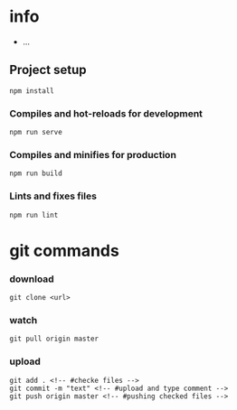# info

- ...

## Project setup

```
npm install
```

### Compiles and hot-reloads for development

```
npm run serve
```

### Compiles and minifies for production

```
npm run build
```

### Lints and fixes files

```
npm run lint
```

# git commands

### download

```
git clone <url>
```

### watch

```
git pull origin master
```

### upload

```
git add . <!-- #checke files -->
git commit -m "text" <!-- #upload and type comment -->
git push origin master <!-- #pushing checked files -->
```
